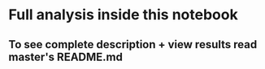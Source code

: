# Full analysis inside this notebook

## To see complete description + view results read master's README.md